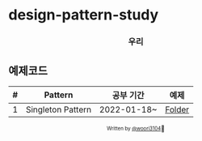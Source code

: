# design-pattern-study

<!-- > Pursuing Perfection -->

<div align="center">

<h3> 우리 </h3>
<!-- <p> 미세먼지 @집</p> -->

<!-- ![Start Date](https://img.shields.io/badge/Start%20Date-2022--01--18-23d16b.svg) -->

</div>

<!-- ## 목표

- React 에서 Design Pattern 활용법 이해하기
- JS 와 TS 예제코드 모두 만들어 보기
- 성실한 개발자 되기 -->


## 예제코드

| # | Pattern | 공부 기간 | 예제 |
| :--: | :-----: | :---------------: | :-------: |
| 1 | Singleton Pattern | 2022-01-18~ | [Folder](singleton) |


<div align="center">

<sub><sup>Written by <a href="https://github.com/woori3104">@woori3104</a></sup></sub><small>🍕</small>

</div>
